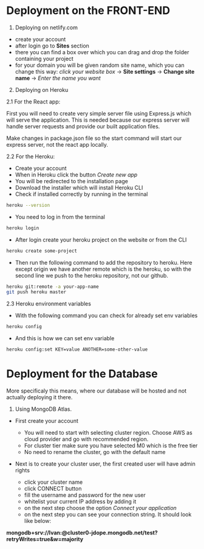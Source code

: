 # Deployment on the FRONT-END

1. Deploying on netlify.com

- create your account
- after login go to **Sites** section
- there you can find a box over which you can drag and drop the folder containing your project
- for your domain you will be given random site name, which you can change this way: _click your website box_ -> **Site settings** -> **Change site name** -> _Enter the name you want_

2. Deploying on Heroku

2.1 For the React app:

First you will need to create very simple server file using Express.js which will serve the application. This is needed because our express server will handle server requests and provide our built application files.

Make changes in package.json file so the start command will start our express server, not the react app locally.

2.2 For the Heroku:

- Create your account
- When in Heroku click the button _Create new app_
- You will be redirected to the installation page
- Download the installer which will install Heroku CLI
- Check if installed correctly by running in the terminal

```bash
heroku --version
```

- You need to log in from the terminal

```bash
heroku login
```

- After login create your heroku project on the website or from the CLI

```bash
heroku create some-project
```

- Then run the following command to add the repository to heroku. Here except origin we have another remote which is the heroku, so with the second line we push to the heroku repository, not our github.

```bash
heroku git:remote -a your-app-name
git push heroku master
```

2.3 Heroku environment variables

- With the following command you can check for already set env variables

```bash
heroku config
```

- And this is how we can set env variable

```bash
heroku config:set KEY=value ANOTHER=some-other-value
```

# Deployment for the Database

More specificaly this means, where our database will be hosted and not actually deploying it there.

1. Using MongoDB Atlas.

- First create your account

  - You will need to start with selecting cluster region. Choose AWS as cloud provider and go with recommended region.
  - For cluster tier make sure you have selected M0 which is the free tier
  - No need to rename the cluster, go with the default name

- Next is to create your cluster user, the first created user will have admin rights
  - click your cluster name
  - click CONNECT button
  - fill the username and password for the new user
  - whitelist your current IP address by adding it
  - on the next step choose the option _Connect your application_
  - on the next step you can see your connection string. It should look like below:

**mongodb+srv://Ivan:<password>@cluster0-jdope.mongodb.net/test?retryWrites=true&w=majority**
